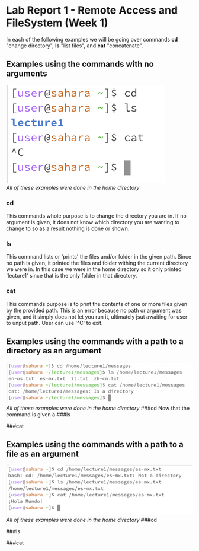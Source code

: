 # Lab Report 1 - Remote Access and FileSystem (Week 1)
In each of the following examples we will be going over commands **cd** "change directory", **ls** "list files", and **cat** "concatenate".
## Examples using the commands with no arguments
![Image](LR1ex1.png) <br>
*All of these examples were done in the home directory*
### cd 
This commands whole purpose is to change the directory you are in. If no argument is given, it does not know which directory you are wanting to change to so as a result nothing is done or shown.
### ls
This command lists or 'prints' the files and/or folder in the given path. Since no path is given, it printed the files and folder withing the current directory we were in. In this case we were in the home directory so it only printed 'lecture1' since that is the only folder in that directory.
### cat
This commands purpose is to print the contents of one or more files given by the provided path. This is an error because no path or argument was given, and it simply does not let you run it, ultimately jsut awaiting for user to unput path. User can use '^C' to exit.
## Examples using the commands with a path to a directory as an argument
![Image](LR1ex2.png) <br>
*All of these examples were done in the home directory*
###cd
Now that the command is given a 
###ls

###cat

## Examples using the commands with a path to a file as an argument
![Image](LR1ex3.png) <br>
*All of these examples were done in the home directory*
###cd

###ls

###cat
